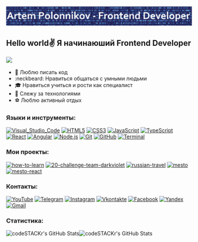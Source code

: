 [![Header](https://github.com/gamerthepro/gamerthepro/blob/main/Image/img.jpg)](https://www.youtube.com/channel/UCViuD468TFUrsmsyoVphOLQ)

## Hello world:v: Я начинаюший Frontend Developer
![](https://komarev.com/ghpvc/?username=gamerthepro)
- 💪 Люблю писать код
- :neckbeard: Нравиться общаться с умными людьми
- :mortar_board: Нравиться учиться и рости как специалист
- :rocket: Слежу за технологиями
- :soccer: Люблю активный отдых

### Языки и инструменты:
[![Visual_Studio_Code](https://img.shields.io/badge/-Visual_Studio_Code-d2e7fb?style=for-the-badge&logo=visual-studio-code&logoColor=27A0D9&labelColor=626262)](https://code.visualstudio.com/)
[![HTML5](https://img.shields.io/badge/-HTML5-d2e7fb?style=for-the-badge&logo=HTML5&logoColor=fe4611&labelColor=626262)](https://ru.wikipedia.org/wiki/HTML5)
[![CSS3](https://img.shields.io/badge/-CSS3-d2e7fb?style=for-the-badge&logo=CSS3&logoColor=27A0D9&labelColor=626262)](https://ru.wikipedia.org/wiki/CSS)
[![JavaScript](https://img.shields.io/badge/-JavaScript-d2e7fb?style=for-the-badge&logo=JavaScript&labelColor=626262)](https://ru.wikipedia.org/wiki/JavaScript)
[![TypeScript](https://img.shields.io/badge/-TypeScript-d2e7fb?style=for-the-badge&logo=TypeScript&labelColor=626262)](https://www.typescriptlang.org/)
[![React](https://img.shields.io/badge/-React-d2e7fb?style=for-the-badge&logo=React&labelColor=626262)](https://ru.reactjs.org/)
[![Angular](https://img.shields.io/badge/-Angular-d2e7fb?style=for-the-badge&logo=Angular&logoColor=fe4611&labelColor=626262)](https://angular.io/)
[![Node.js](https://img.shields.io/badge/-Node.js-d2e7fb?style=for-the-badge&logo=Node.js&labelColor=626262)](https://nodejs.org/en/)
[![Git](https://img.shields.io/badge/-Git-d2e7fb?style=for-the-badge&logo=Git&labelColor=626262)](https://git-scm.com/)
[![GitHub](https://img.shields.io/badge/-GitHub-d2e7fb?style=for-the-badge&logo=GitHub&logoColor=191919&labelColor=626262)](https://github.com/)
[![Terminal](https://img.shields.io/badge/-Terminal-d2e7fb?style=for-the-badge&logo=windows-terminal&labelColor=626262)](https://docs.microsoft.com/ru-ru/windows/terminal/)
<br/>

### Мои проекты:
[![how-to-learn](https://img.shields.io/badge/-how_to_learn-d2e7fb)](https://gamerthepro.github.io/how-to-learn/)
[![20-challenge-team-darkviolet](https://img.shields.io/badge/-20_challenge_team_darkviolet-d2e7fb)](https://gamerthepro.github.io/20-challenge-team-darkviolet/)
[![russian-travel](https://img.shields.io/badge/-russian_travel-d2e7fb)](https://gamerthepro.github.io/russian-travel/)
[![mesto](https://img.shields.io/badge/-mesto-d2e7fb)](https://gamerthepro.github.io/mesto/)
[![mesto-react](https://img.shields.io/badge/-mesto_react-d2e7fb)](https://gamerthepro.github.io/mesto-react/)

### Контакты:
[![YouTube](https://img.shields.io/badge/-YouTube-d2e7fb?style=for-the-badge&logo=YouTube&logoColor=FF0000)](https://www.youtube.com/channel/UCViuD468TFUrsmsyoVphOLQ)
[![Telegram](https://img.shields.io/badge/-Telegram-d2e7fb?style=for-the-badge&logo=telegram&logoColor=27A0D9)](https://web.telegram.org/#/im)
[![Instagram](https://img.shields.io/badge/-Instagram-d2e7fb?style=for-the-badge&logo=instagram&logoColor=B4068E)](https://www.instagram.com/?hl=ru)
[![Vkontakte](https://img.shields.io/badge/-Vkontakte-d2e7fb?style=for-the-badge&logo=Vk&logoColor=4F7DB3)](https://vk.com/id59669549)
[![Facebook](https://img.shields.io/badge/-Facebook-d2e7fb?style=for-the-badge&logo=Facebook&logoColor=1195F5)](https://www.facebook.com/tema.rembo/)
[![Yandex](https://img.shields.io/badge/-@Yandex.ru-d2e7fb?style=for-the-badge&logo=Yandex&logoColor=ffdd33)](https://mail.yandex.ru/?uid=896586890#inbox)
[![Gmail](https://img.shields.io/badge/-@Gmail.com-d2e7fb?style=for-the-badge&logo=Gmail&logoColor=fe4611)](https://mail.google.com/mail/u/0/#inbox)

### Статистика:
<img align="left" alt="codeSTACKr's GitHub Stats" src="https://github-readme-stats.vercel.app/api/top-langs/?username=gamerthepro&langs_count=8&layout=compact" /><img align="left" alt="codeSTACKr's GitHub Stats" src="https://github-readme-stats.vercel.app/api?username=gamerthepro&show_icons=true" />
